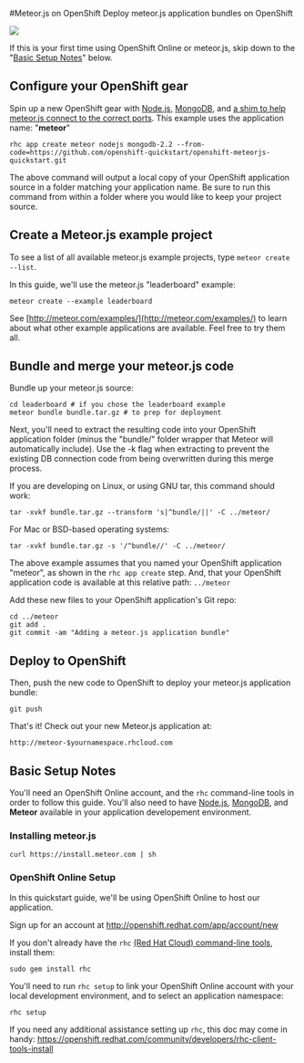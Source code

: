 #Meteor.js on OpenShift
Deploy meteor.js application bundles on OpenShift

<a href='https://openshift.redhat.com/community/blogs/cloudy-with-a-chance-of-meteorjs'><img src='https://openshift.redhat.com/community/sites/default/files/meteorshift_1.png'/></a>

If this is your first time using OpenShift Online or meteor.js, skip down to the "[Basic Setup Notes](https://github.com/openshift-quickstart/openshift-meteorjs-quickstart#basic-setup-notes)" below.

## Configure your OpenShift gear
Spin up a new OpenShift gear with [Node.js](http://nodejs.org), [MongoDB](http://www.mongodb.org/), and [a shim to help meteor.js connect to the correct ports](https://github.com/openshift-quickstart/openshift-meteorjs-quickstart).  This example uses the application name: "**meteor**"

    rhc app create meteor nodejs mongodb-2.2 --from-code=https://github.com/openshift-quickstart/openshift-meteorjs-quickstart.git

The above command will output a local copy of your OpenShift application source in a folder matching your application name.  Be sure to run this command from within a folder where you would like to keep your project source.

## Create a Meteor.js example project
To see a list of all available meteor.js example projects, type `meteor create --list`.

In this guide, we'll use the meteor.js "leaderboard" example:

    meteor create --example leaderboard

See [http://meteor.com/examples/](http://meteor.com/examples/) to learn about what other example applications are available.  Feel free to try them all.

## Bundle and merge your meteor.js code
Bundle up your meteor.js source:

    cd leaderboard # if you chose the leaderboard example
    meteor bundle bundle.tar.gz # to prep for deployment

Next, you'll need to extract the resulting code into your OpenShift application folder (minus the "bundle/" folder wrapper that Meteor will automatically include). Use the -k flag when extracting to prevent the existing DB connection code from being overwritten during this merge process.

If you are developing on Linux, or using GNU tar, this command should work:

    tar -xvkf bundle.tar.gz --transform 's|^bundle/||' -C ../meteor/

For Mac or BSD-based operating systems:

    tar -xvkf bundle.tar.gz -s '/^bundle//' -C ../meteor/

The above example assumes that you named your OpenShift application "meteor", as shown in the `rhc app create` step.  And, that your OpenShift application code is available at this relative path: `../meteor`

Add these new files to your OpenShift application's Git repo:

    cd ../meteor
    git add .
    git commit -am "Adding a meteor.js application bundle"

## Deploy to OpenShift
Then, push the new code to OpenShift to deploy your meteor.js application bundle:

    git push

That's it! Check out your new Meteor.js application at:

    http://meteor-$yournamespace.rhcloud.com

## Basic Setup Notes
You'll need an OpenShift Online account, and the `rhc` command-line tools in order to follow this guide.  You'll also need to have [Node.js](http://nodejs.org), [MongoDB](http://mongodb.org), and **Meteor** available in your application developement environment. 

### Installing meteor.js

    curl https://install.meteor.com | sh

### OpenShift Online Setup
In this quickstart guide, we'll be using OpenShift Online to host our application.

Sign up for an account at http://openshift.redhat.com/app/account/new

If you don't already have the `rhc` [(Red Hat Cloud) command-line tools](https://openshift.redhat.com/community/get-started#cli), install them:

    sudo gem install rhc

You'll need to run `rhc setup` to link your OpenShift Online account with your local development environment, and to select an application namespace:

    rhc setup

If you need any additional assistance setting up `rhc`, this doc may come in handy: https://openshift.redhat.com/community/developers/rhc-client-tools-install
